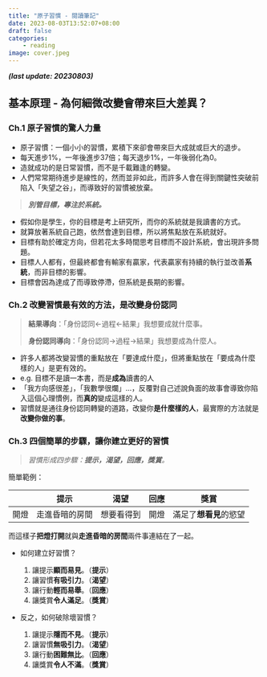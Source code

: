 ```yaml
---
title: "原子習慣 - 閱讀筆記"
date: 2023-08-03T13:52:07+08:00
draft: false
categories: 
    - reading
image: cover.jpeg
---
```

***(last update: 20230803)***
## 基本原理 - 為何細微改變會帶來巨大差異？

### Ch.1 原子習慣的驚人力量

- 原子習慣：一個小小的習慣，累積下來卻會帶來巨大成就或巨大的退步。
- 每天進步1%，一年後進步37倍；每天退步1%，一年後弱化為0。
- 造就成功的是日常習慣，而不是千載難逢的轉變。
- 人們常常期待進步是線性的，然而並非如此，而許多人會在得到關鍵性突破前陷入「失望之谷」，而導致好的習慣被放棄。

> ***別管目標，專注於系統。***

- 假如你是學生，你的目標是考上研究所，而你的系統就是我讀書的方式。
- 就算放著系統自己跑，依然會達到目標，所以將焦點放在系統就好。
- 目標有助於確定方向，但若花太多時間思考目標而不設計系統，會出現許多問題。
- 目標人人都有，但最終都會有輸家有贏家，代表贏家有持續的執行並改善**系統**，而非目標的影響。
- 目標會因為達成了而導致停滯，但系統是長期的影響。

### Ch.2 改變習慣最有效的方法，是改變身份認同

> **結果導向**：「身份認同←過程←結果」我想要成就什麼事。
> 
> 
> **身份認同導向**：「身份認同→過程→結果」我想要成為什麼人。
 
- 許多人都將改變習慣的重點放在「要達成什麼」，但將重點放在「要成為什麼樣的人」是更有效的。
- e.g. 目標不是讀一本書，而是**成為**讀書的人
- 「我方向感很差」，「我數學很爛」…，反覆對自己述說負面的故事會導致你陷入這個心理慣例，而**真的**變成這樣的人。
- 習慣就是通往身份認同轉變的道路，改變你**是什麼樣的人**，最實際的方法就是**改變你做的事**。

### Ch.3 四個簡單的步驟，讓你建立更好的習慣

> *習慣形成四步驟：**提示，渴望，回應，獎賞**。*
> 

簡單範例：

|  | 提示 | 渴望 | 回應 | 獎賞 |
| :---: | :---: | :---: | :---: | :---: |
| 開燈 | 走進昏暗的房間 | 想要看得到 | 開燈 | 滿足了**想看見**的慾望 |

而這樣子**把燈打開**就與**走進昏暗的房間**兩件事連結在了一起。 

- 如何建立好習慣？

  1. 讓提示**顯而易見**。（**提示**）
  2. 讓習慣**有吸引力**。（**渴望**）
  3. 讓行動**輕而易舉**。（**回應**）
  4. 讓獎賞**令人滿足**。（**獎賞**）

- 反之，如何破除壞習慣？

  1. 讓提示**隱而不見**。（**提示**）
  2. 讓習慣**無吸引力**。（**渴望**）
  3. 讓行動**困難無比**。（**回應**）
  4. 讓獎賞**令人不滿**。（**獎賞**）

